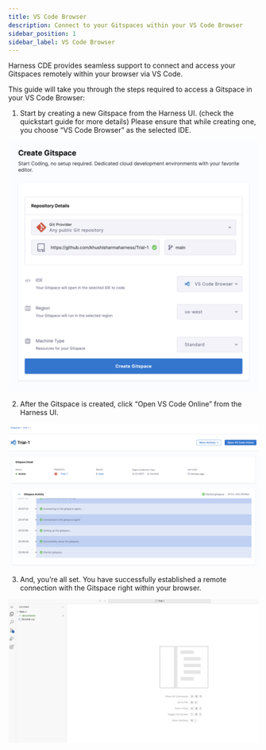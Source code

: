 ```yaml
---
title: VS Code Browser
description: Connect to your Gitspaces within your VS Code Browser
sidebar_position: 1
sidebar_label: VS Code Browser
---
```


Harness CDE provides seamless support to connect and access your Gitspaces remotely within your browser via VS Code. 

This guide will take you through the steps required to access a Gitspace in your VS Code Browser:

1. Start by creating a new Gitspace from the Harness UI. (check the quickstart guide for more details) 
Please ensure that while creating one, you choose “VS Code Browser” as the selected IDE.

![](./static/vs-code-browser.png)

2. After the Gitspace is created, click “Open VS Code Online” from the Harness UI. 

![](./static/vs-code-browser-2.png)

3. And, you’re all set. You have successfully established a remote connection with the Gitspace right within your browser. 

![](./static/vs-code-browser-3.png)